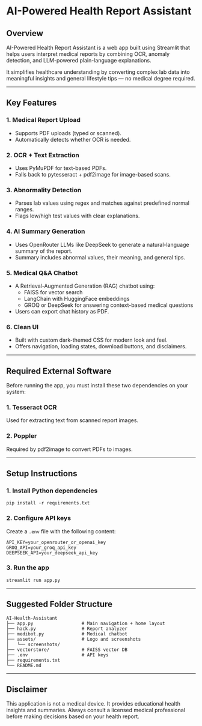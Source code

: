 # AI-Powered Health Report Assistant

## Overview

AI-Powered Health Report Assistant is a web app built using Streamlit that helps users interpret medical reports by combining OCR, anomaly detection, and LLM-powered plain-language explanations.

It simplifies healthcare understanding by converting complex lab data into meaningful insights and general lifestyle tips — no medical degree required.

---

## Key Features

### 1. Medical Report Upload
- Supports PDF uploads (typed or scanned).
- Automatically detects whether OCR is needed.

### 2. OCR + Text Extraction
- Uses PyMuPDF for text-based PDFs.
- Falls back to pytesseract + pdf2image for image-based scans.

### 3. Abnormality Detection
- Parses lab values using regex and matches against predefined normal ranges.
- Flags low/high test values with clear explanations.

### 4. AI Summary Generation
- Uses OpenRouter LLMs like DeepSeek to generate a natural-language summary of the report.
- Summary includes abnormal values, their meaning, and general tips.

### 5. Medical Q&A Chatbot
- A Retrieval-Augmented Generation (RAG) chatbot using:
  - FAISS for vector search
  - LangChain with HuggingFace embeddings
  - GROQ or DeepSeek for answering context-based medical questions
- Users can export chat history as PDF.

### 6. Clean UI
- Built with custom dark-themed CSS for modern look and feel.
- Offers navigation, loading states, download buttons, and disclaimers.

---

## Required External Software

Before running the app, you must install these two dependencies on your system:

### 1. Tesseract OCR
Used for extracting text from scanned report images.

### 2. Poppler
Required by pdf2image to convert PDFs to images.

---




## Setup Instructions

### 1. Install Python dependencies
```
pip install -r requirements.txt
```

### 2. Configure API keys
Create a `.env` file with the following content:
```
API_KEY=your_openrouter_or_openai_key
GROQ_API=your_groq_api_key
DEEPSEEK_API=your_deepseek_api_key
```

### 3. Run the app
```
streamlit run app.py
```

---

## Suggested Folder Structure

```
AI-Health-Assistant
├── app.py                  # Main navigation + home layout
├── hack.py                 # Report analyzer
├── medibot.py              # Medical chatbot
├── assets/                 # Logo and screenshots
│   └── screenshots/
├── vectorstore/            # FAISS vector DB
├── .env                    # API keys
├── requirements.txt
└── README.md
```

---



## Disclaimer

This application is not a medical device. It provides educational health insights and summaries. Always consult a licensed medical professional before making decisions based on your health report.